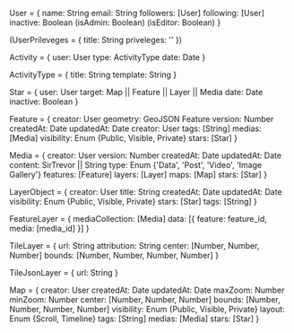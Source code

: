User = {
  name: String
  email: String
  followers: [User]
  following: [User]
  inactive: Boolean
  (isAdmin: Boolean)
  (isEditor: Boolean)
}

(UserPrileveges = {
  title: String
  priveleges: ''
})

Activity = {
  user: User
  type: ActivityType
  date: Date
}

ActivityType = {
  title: String
  template: String
}

Star = {
  user: User
  target: Map || Feature || Layer || Media
  date: Date
  inactive: Boolean
}

Feature = {
  creator: User
  geometry: GeoJSON Feature
  version: Number
  createdAt: Date
  updatedAt: Date
  creator: User
  tags: [String]
  medias: [Media]
  visibility: Enum {Public, Visible, Private}
  stars: [Star]
}

Media = {
  creator: User
  version: Number
  createdAt: Date
  updatedAt: Date
  content: SirTrevor || String
  type: Enum {'Data', 'Post', 'Video', 'Image Gallery'}
  features: [Feature]
  layers: [Layer]
  maps: [Map]
  stars: [Star]
}

LayerObject = {
  creator: User
  title: String
  createdAt: Date
  updatedAt: Date
  visibility: Enum {Public, Visible, Private}
  stars: [Star]
  tags: [String]
}

FeatureLayer = {
  mediaCollection: [Media]
  data: [{
    feature: feature_id,
    media: [media_id]
  }]
}

TileLayer = {
  url: String
  attribution: String
  center: [Number, Number, Number]
  bounds: [Number, Number, Number, Number]
}

TileJsonLayer = {
  url: String
}

Map = {
  creator: User
  createdAt: Date
  updatedAt: Date
  maxZoom: Number
  minZoom: Number
  center: [Number, Number, Number]
  bounds: [Number, Number, Number, Number]
  visibility: Enum {Public, Visible, Private}
  layout: Enum {Scroll, Timeline}
  tags: [String]
  medias: [Media]
  stars: [Star]
}